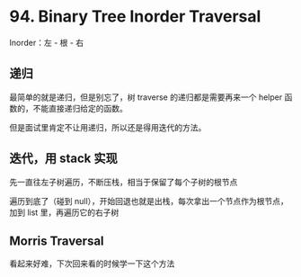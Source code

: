 # 94. Binary Tree Inorder Traversal
Inorder：左 - 根 - 右

## 递归
最简单的就是递归，但是别忘了，树 traverse 的递归都是需要再来一个 helper 函数的，不能直接递归给定的函数。

但是面试里肯定不让用递归，所以还是得用迭代的方法。

## 迭代，用 stack 实现
先一直往左子树遍历，不断压栈，相当于保留了每个子树的根节点

遍历到底了（碰到 null），开始回退也就是出栈，每次拿出一个节点作为根节点，加到 list 里，再遍历它的右子树

## Morris Traversal 
看起来好难，下次回来看的时候学一下这个方法

